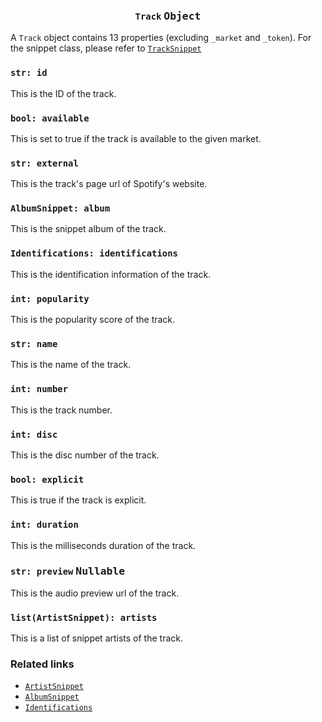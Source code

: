 <h3 align="center"><code>Track</code> <kbd>Object</kbd></h3>

A `Track` object contains 13 properties (excluding `_market` and `_token`). For the snippet class, please refer to [`TrackSnippet`](https://github.com/creuserr/crespot/tree/main/docs/snippet/track)

### `str: id`
This is the ID of the track.

### `bool: available`
This is set to true if the track is available to the given market.

### `str: external`
This is the track's page url of Spotify's website.

### `AlbumSnippet: album`
This is the snippet album of the track.

### `Identifications: identifications`
This is the identification information of the track.

### `int: popularity`
This is the popularity score of the track.

### `str: name`
This is the name of the track.

### `int: number`
This is the track number.

### `int: disc`
This is the disc number of the track.

### `bool: explicit`
This is true if the track is explicit.

### `int: duration`
This is the milliseconds duration of the track.

### `str: preview` <kbd>Nullable</kbd>
This is the audio preview url of the track.

### `list(ArtistSnippet): artists`
This is a list of snippet artists of the track.

### Related links

- [`ArtistSnippet`](https://github.com/creuserr/crespot/tree/main/docs/snippet/artist)
- [`AlbumSnippet`](https://github.com/creuserr/crespot/tree/main/docs/snippet/album)
- [`Identifications`](https://github.com/creuserr/crespot/tree/main/docs/detail/identification)
